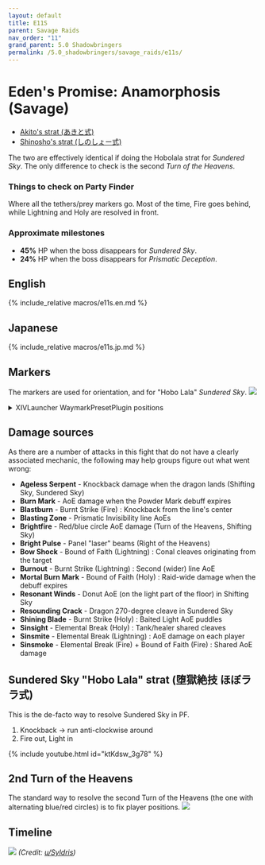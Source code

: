 ```yaml
---
layout: default
title: E11S
parent: Savage Raids
nav_order: "11"
grand_parent: 5.0 Shadowbringers
permalink: /5.0_shadowbringers/savage_raids/e11s/
---
```


# Eden's Promise: Anamorphosis (Savage)

- [Akito's strat (あきと式)](https://youtu.be/b7g-6n4VSoY)
- [Shinosho's strat (しのしょー式)](https://youtu.be/7oHPKKDYgto)

The two are effectively identical if doing the Hobolala strat for *Sundered
Sky*. The only difference to check is the second *Turn of the Heavens*.

### Things to check on Party Finder

Where all the tethers/prey markers go. Most of the time, Fire goes behind,
while Lightning and Holy are resolved in front. 

### Approximate milestones

- **45%** HP when the boss disappears for *Sundered Sky*.
- **24%** HP when the boss disappears for *Prismatic Deception*.

## English

{% include_relative macros/e11s.en.md %}

## Japanese

{% include_relative macros/e11s.jp.md %}

## Markers

The markers are used for orientation, and for "Hobo Lala" *Sundered Sky*.
![]({{site.baseurl}}/images/5.0_shadowbringers/e11s/markers.jpg)
<details markdown=block>
<summary>XIVLauncher WaymarkPresetPlugin positions</summary>

```json
{
  "Name":"E11S",
  "MapID":752,
  "A":{"X":100.0,"Y":0.0,"Z":90.0,"ID":0,"Active":true},
  "B":{"X":110.0,"Y":0.0,"Z":100.0,"ID":1,"Active":true},
  "C":{"X":100.0,"Y":0.0,"Z":110.0,"ID":2,"Active":true},
  "D":{"X":90.0,"Y":0.0,"Z":100.0,"ID":3,"Active":true},
  "One":{"X":107.071,"Y":0.0,"Z":92.929,"ID":4,"Active":true},
  "Two":{"X":107.071,"Y":0.0,"Z":107.071,"ID":5,"Active":true},
  "Three":{"X":92.929,"Y":0.0,"Z":107.071,"ID":6,"Active":true},
  "Four":{"X":92.929,"Y":0.0,"Z":92.929,"ID":7,"Active":true}
}
```

</details>

## Damage sources

As there are a number of attacks in this fight that do not have a clearly
associated mechanic, the following may help groups figure out what went wrong:

- **Ageless Serpent** - Knockback damage when the dragon lands (Shifting Sky, Sundered Sky)
- **Burn Mark** - AoE damage when the Powder Mark debuff expires
- **Blastburn** - Burnt Strike (Fire) : Knockback from the line's center
- **Blasting Zone** - Prismatic Invisibility line AoEs
- **Brightfire** - Red/blue circle AoE damage (Turn of the Heavens, Shifting Sky)
- **Bright Pulse** - Panel "laser" beams (Right of the Heavens)
- **Bow Shock** - Bound of Faith (Lightning) : Conal cleaves originating from the target
- **Burnout** - Burnt Strike (Lightning) : Second (wider) line AoE
- **Mortal Burn Mark** - Bound of Faith (Holy) : Raid-wide damage when the debuff expires
- **Resonant Winds** - Donut AoE (on the light part of the floor) in Shifting Sky
- **Resounding Crack** - Dragon 270-degree cleave in Sundered Sky
- **Shining Blade** - Burnt Strike (Holy) : Baited Light AoE puddles
- **Sinsight** - Elemental Break (Holy) : Tank/healer shared cleaves
- **Sinsmite** - Elemental Break (Lightning) : AoE damage on each player
- **Sinsmoke** - Elemental Break (Fire) + Bound of Faith (Fire) : Shared AoE damage 

## Sundered Sky "Hobo Lala" strat (堕獄絶技 ほぼララ式)

This is the de-facto way to resolve Sundered Sky in PF.

1. Knockback → run anti-clockwise around
2. Fire out, Light in

{% include youtube.html id="ktKdsw_3g78" %}

## 2nd Turn of the Heavens

The standard way to resolve the second Turn of the Heavens (the one with
alternating blue/red circles) is to fix player positions.
![]({{site.baseurl}}/images/5.0_shadowbringers/e11s/2nd_turn_of_the_heavens.jpg)

## Timeline

![](https://i.redd.it/kfjnekykco661.png)
*(Credit: [u/Syldris](https://www.reddit.com/r/ffxiv/comments/kflij2/e11s_timeline_image/))*

<script data-goatcounter="https://xivjpraids.goatcounter.com/count"
        async src="//gc.zgo.at/count.js"></script>
